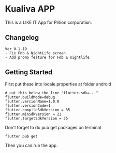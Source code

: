# Kualiva APP

This is a LIKE IT App for Prilion corporation.

## Changelog

```text
Ver 0.1.19
- Fix Fnb & NightLife screen
- Add promo feature for Fnb & nightlife
```

## Getting Started

First put these into locale.properties at folder android

```text
# put this below the line "flutter.sdk=..."
flutter.buildMode=debug
flutter.versionName=1.0.0
flutter.versionCode=1
flutter.compileSdkVersion = 35
flutter.minSdkVersion = 21
flutter.targetSdkVersion = 35
```

Don't forget to do pub get packages on terminal

```shell
flutter pub get
```

Then you can run the app.
